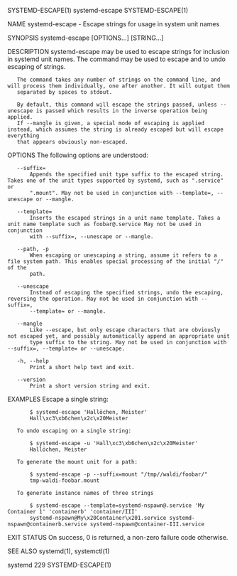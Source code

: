 SYSTEMD-ESCAPE(1)                                                 systemd-escape                                                 SYSTEMD-ESCAPE(1)

NAME
       systemd-escape - Escape strings for usage in system unit names

SYNOPSIS
       systemd-escape [OPTIONS...] [STRING...]

DESCRIPTION
       systemd-escape may be used to escape strings for inclusion in systemd unit names. The command may be used to escape and to undo escaping of
       strings.

       The command takes any number of strings on the command line, and will process them individually, one after another. It will output them
       separated by spaces to stdout.

       By default, this command will escape the strings passed, unless --unescape is passed which results in the inverse operation being applied.
       If --mangle is given, a special mode of escaping is applied instead, which assumes the string is already escaped but will escape everything
       that appears obviously non-escaped.

OPTIONS
       The following options are understood:

       --suffix=
           Appends the specified unit type suffix to the escaped string. Takes one of the unit types supported by systemd, such as ".service" or
           ".mount". May not be used in conjunction with --template=, --unescape or --mangle.

       --template=
           Inserts the escaped strings in a unit name template. Takes a unit name template such as foobar@.service May not be used in conjunction
           with --suffix=, --unescape or --mangle.

       --path, -p
           When escaping or unescaping a string, assume it refers to a file system path. This enables special processing of the initial "/" of the
           path.

       --unescape
           Instead of escaping the specified strings, undo the escaping, reversing the operation. May not be used in conjunction with --suffix=,
           --template= or --mangle.

       --mangle
           Like --escape, but only escape characters that are obviously not escaped yet, and possibly automatically append an appropriate unit
           type suffix to the string. May not be used in conjunction with --suffix=, --template= or --unescape.

       -h, --help
           Print a short help text and exit.

       --version
           Print a short version string and exit.

EXAMPLES
       Escape a single string:

           $ systemd-escape 'Hallöchen, Meister'
           Hall\xc3\xb6chen\x2c\x20Meister

       To undo escaping on a single string:

           $ systemd-escape -u 'Hall\xc3\xb6chen\x2c\x20Meister'
           Hallöchen, Meister

       To generate the mount unit for a path:

           $ systemd-escape -p --suffix=mount "/tmp//waldi/foobar/"
           tmp-waldi-foobar.mount

       To generate instance names of three strings

           $ systemd-escape --template=systemd-nspawn@.service 'My Container 1' 'containerb' 'container/III'
           systemd-nspawn@My\x20Container\x201.service systemd-nspawn@containerb.service systemd-nspawn@container-III.service

EXIT STATUS
       On success, 0 is returned, a non-zero failure code otherwise.

SEE ALSO
       systemd(1), systemctl(1)

systemd 229                                                                                                                      SYSTEMD-ESCAPE(1)
